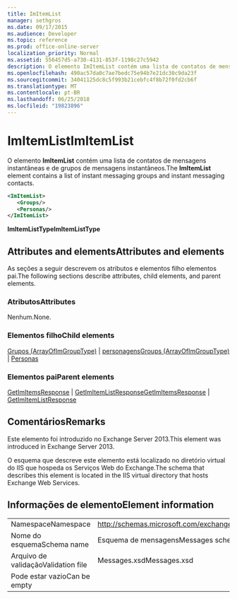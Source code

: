 ```yaml
---
title: ImItemList
manager: sethgros
ms.date: 09/17/2015
ms.audience: Developer
ms.topic: reference
ms.prod: office-online-server
localization_priority: Normal
ms.assetid: 556457d5-a730-4131-853f-1198c27c5942
description: O elemento ImItemList contém uma lista de contatos de mensagens instantâneas e de grupos de mensagens instantâneos.
ms.openlocfilehash: 490ac57da0c7ae7bedc75e94b7e21dc30c9da23f
ms.sourcegitcommit: 34041125dc8c5f993b21cebfc4f8b72f0fd2cb6f
ms.translationtype: MT
ms.contentlocale: pt-BR
ms.lasthandoff: 06/25/2018
ms.locfileid: "19823896"
---
```

# <a name="imitemlist"></a><span data-ttu-id="1fcc4-103">ImItemList</span><span class="sxs-lookup"><span data-stu-id="1fcc4-103">ImItemList</span></span>

<span data-ttu-id="1fcc4-104">O elemento **ImItemList** contém uma lista de contatos de mensagens instantâneas e de grupos de mensagens instantâneos.</span><span class="sxs-lookup"><span data-stu-id="1fcc4-104">The **ImItemList** element contains a list of instant messaging groups and instant messaging contacts.</span></span> 
  
```XML
<ImItemList>
   <Groups/>
   <Personas/>
</ImItemList>
```

 <span data-ttu-id="1fcc4-105">**ImItemListType**</span><span class="sxs-lookup"><span data-stu-id="1fcc4-105">**ImItemListType**</span></span>
## <a name="attributes-and-elements"></a><span data-ttu-id="1fcc4-106">Attributes and elements</span><span class="sxs-lookup"><span data-stu-id="1fcc4-106">Attributes and elements</span></span>

<span data-ttu-id="1fcc4-107">As seções a seguir descrevem os atributos e elementos filho elementos pai.</span><span class="sxs-lookup"><span data-stu-id="1fcc4-107">The following sections describe attributes, child elements, and parent elements.</span></span>
  
### <a name="attributes"></a><span data-ttu-id="1fcc4-108">Atributos</span><span class="sxs-lookup"><span data-stu-id="1fcc4-108">Attributes</span></span>

<span data-ttu-id="1fcc4-109">Nenhum.</span><span class="sxs-lookup"><span data-stu-id="1fcc4-109">None.</span></span>
  
### <a name="child-elements"></a><span data-ttu-id="1fcc4-110">Elementos filho</span><span class="sxs-lookup"><span data-stu-id="1fcc4-110">Child elements</span></span>

<span data-ttu-id="1fcc4-111">[Grupos (ArrayOfImGroupType)](groups-arrayofimgrouptype.md) | [personagens](personas-ex15websvcsotherref.md)</span><span class="sxs-lookup"><span data-stu-id="1fcc4-111">[Groups (ArrayOfImGroupType)](groups-arrayofimgrouptype.md) | [Personas](personas-ex15websvcsotherref.md)</span></span>
  
### <a name="parent-elements"></a><span data-ttu-id="1fcc4-112">Elementos pai</span><span class="sxs-lookup"><span data-stu-id="1fcc4-112">Parent elements</span></span>

<span data-ttu-id="1fcc4-113">[GetImItemsResponse](getimitemsresponse.md) | [GetImItemListResponse](getimitemlistresponse.md)</span><span class="sxs-lookup"><span data-stu-id="1fcc4-113">[GetImItemsResponse](getimitemsresponse.md) | [GetImItemListResponse](getimitemlistresponse.md)</span></span>
  
## <a name="remarks"></a><span data-ttu-id="1fcc4-114">Comentários</span><span class="sxs-lookup"><span data-stu-id="1fcc4-114">Remarks</span></span>

<span data-ttu-id="1fcc4-115">Este elemento foi introduzido no Exchange Server 2013.</span><span class="sxs-lookup"><span data-stu-id="1fcc4-115">This element was introduced in Exchange Server 2013.</span></span>
  
<span data-ttu-id="1fcc4-116">O esquema que descreve este elemento está localizado no diretório virtual do IIS que hospeda os Serviços Web do Exchange.</span><span class="sxs-lookup"><span data-stu-id="1fcc4-116">The schema that describes this element is located in the IIS virtual directory that hosts Exchange Web Services.</span></span>
  
## <a name="element-information"></a><span data-ttu-id="1fcc4-117">Informações de elemento</span><span class="sxs-lookup"><span data-stu-id="1fcc4-117">Element information</span></span>

|||
|:-----|:-----|
|<span data-ttu-id="1fcc4-118">Namespace</span><span class="sxs-lookup"><span data-stu-id="1fcc4-118">Namespace</span></span>  <br/> |http://schemas.microsoft.com/exchange/services/2006/messages  <br/> |
|<span data-ttu-id="1fcc4-119">Nome do esquema</span><span class="sxs-lookup"><span data-stu-id="1fcc4-119">Schema name</span></span>  <br/> |<span data-ttu-id="1fcc4-120">Esquema de mensagens</span><span class="sxs-lookup"><span data-stu-id="1fcc4-120">Messages schema</span></span>  <br/> |
|<span data-ttu-id="1fcc4-121">Arquivo de validação</span><span class="sxs-lookup"><span data-stu-id="1fcc4-121">Validation file</span></span>  <br/> |<span data-ttu-id="1fcc4-122">Messages.xsd</span><span class="sxs-lookup"><span data-stu-id="1fcc4-122">Messages.xsd</span></span>  <br/> |
|<span data-ttu-id="1fcc4-123">Pode estar vazio</span><span class="sxs-lookup"><span data-stu-id="1fcc4-123">Can be empty</span></span>  <br/> ||
   

